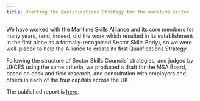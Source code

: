 ```yaml
---
title: Drafting the Qualifications Strategy for the maritime sector
---
```


We have worked with the Maritime Skills Alliance and its core members for many years, (and, indeed, did the work which resulted in its establishment in the first place as a formally-recognised Sector Skills Body), so we were well-placed to help the Alliance to create its first Qualifications Strategy.

Following the structure of Sector Skills Councils’ strategies, and judged by UKCES using the same criteria, we produced a draft for the MSA Board, based on desk and field research, and consultation with employers and others in each of the four capitals across the UK.

The published report is [here](http://www.maritimeskills.org/docs/Maritime_SQS_Final.pdf).
